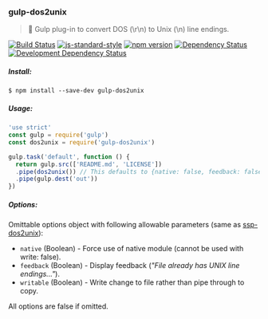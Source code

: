 ### gulp-dos2unix
> :tropical_drink: Gulp plug-in to convert DOS (\r\n) to Unix (\n) line endings.

[![Build Status](https://travis-ci.org/stpettersens/gulp-dos2unix.png?branch=master)](https://travis-ci.org/stpettersens/gulp-dos2unix)
[![js-standard-style](https://img.shields.io/badge/code%20style-standard-brightgreen.svg)](https://github.com/feross/standard)
[![npm version](https://badge.fury.io/js/gulp-dos2unix.svg)](http://npmjs.com/package/gulp-dos2unix)
[![Dependency Status](https://david-dm.org/stpettersens/gulp-remove-markdown.png?theme=shields.io)](https://david-dm.org/stpettersens/gulp-dos2unix) [![Development Dependency Status](https://david-dm.org/stpettersens/gulp-dos2unix/dev-status.png?theme=shields.io)](https://david-dm.org/stpettersens/gulp-dos2unix#info=devDependencies)

##### Install:

    $ npm install --save-dev gulp-dos2unix

##### Usage:
```js
'use strict'
const gulp = require('gulp')
const dos2unix = require('gulp-dos2unix')

gulp.task('default', function () {
  return gulp.src(['README.md', 'LICENSE'])
  .pipe(dos2unix()) // This defaults to {native: false, feedback: false, write: false}
  .pipe(gulp.dest('out'))
})
```

##### Options:

Omittable options object with following allowable parameters
(same as [ssp-dos2unix](http://github.com/stpettersens/ssp-dos2unix/tree/master/node_js)):

* `native` (Boolean) - Force use of native module (cannot be used with write: false).
* `feedback` (Boolean) - Display feedback (*"File already has UNIX line endings..."*).
* `writable` (Boolean) - Write change to file rather than pipe through to copy.

All options are false if omitted.
